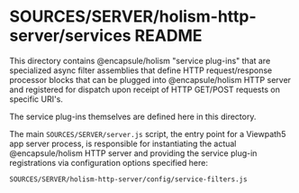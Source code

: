 # SOURCES/SERVER/holism-http-server/services README

This directory contains @encapsule/holism "service plug-ins" that are specialized async filter assemblies that define HTTP request/response processor blocks that can be plugged into @encapsule/holism HTTP server and registered for dispatch upon receipt of HTTP GET/POST requests on specific URI's.

The service plug-ins themselves are defined here in this directory.

The main `SOURCES/SERVER/server.js` script, the entry point for a Viewpath5 app server process, is responsible for instantiating the actual @encapsule/holism HTTP server and providing the service plug-in registrations via configuration options specified here:

`SOURCES/SERVER/holism-http-server/config/service-filters.js`
